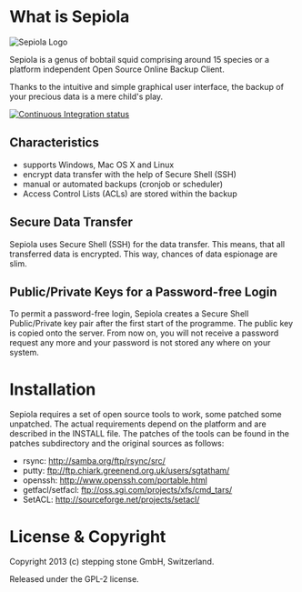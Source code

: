 # What is Sepiola

![Sepiola Logo](http://www.sepiola.org/fileadmin/templates/images/logo.png)

Sepiola is a genus of bobtail squid comprising around 15 species or a platform independent Open Source Online Backup Client.

Thanks to the intuitive and simple graphical user interface, the backup of your precious data is a mere child's play.

[![Continuous Integration status](https://secure.travis-ci.org/stepping-stone/sepiola.png)](http://travis-ci.org/stepping-stone/sepiola)

## Characteristics

* supports Windows, Mac OS X and Linux
* encrypt data transfer with the help of Secure Shell (SSH)
* manual or automated backups (cronjob or scheduler)
* Access Control Lists (ACLs) are stored within the backup

## Secure Data Transfer

Sepiola uses Secure Shell (SSH) for the data transfer. This means, that all transferred data is encrypted. This way, chances of data espionage are slim.

## Public/Private Keys for a Password-free Login

To permit a password-free login, Sepiola creates a Secure Shell Public/Private key pair after the first start of the programme. The public key is copied onto the server. From now on, you will not receive a password request any more and your password is not stored any where on your system.


# Installation

Sepiola requires a set of open source tools to work, some patched some unpatched.
The actual requirements depend on the platform and are described in the INSTALL
file. The patches of the tools can be found in the patches subdirectory and the
original sources as follows:

* rsync: http://samba.org/ftp/rsync/src/
* putty: ftp://ftp.chiark.greenend.org.uk/users/sgtatham/
* openssh: http://www.openssh.com/portable.html
* getfacl/setfacl: ftp://oss.sgi.com/projects/xfs/cmd_tars/
* SetACL: http://sourceforge.net/projects/setacl/


# License & Copyright

Copyright 2013 (c) stepping stone GmbH, Switzerland.

Released under the GPL-2 license.
